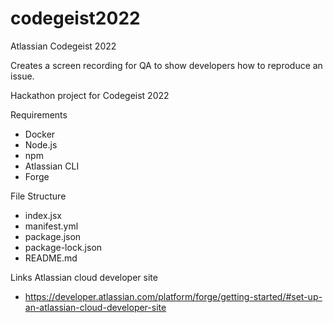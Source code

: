 # codegeist2022
Atlassian Codegeist 2022

Creates a screen recording for QA to show developers how to reproduce an issue.

Hackathon project for Codegeist 2022

Requirements
- Docker
- Node.js
- npm
- Atlassian CLI
- Forge

File Structure
- index.jsx
- manifest.yml
- package.json
- package-lock.json
- README.md

Links
Atlassian cloud developer site
- https://developer.atlassian.com/platform/forge/getting-started/#set-up-an-atlassian-cloud-developer-site
